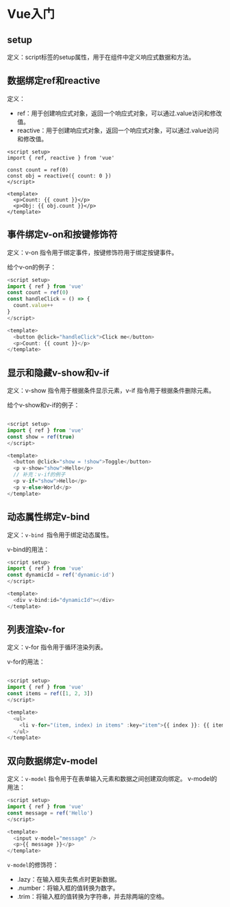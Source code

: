 # Vue入门

## setup

定义：script标签的setup属性，用于在组件中定义响应式数据和方法。

## 数据绑定ref和reactive

定义：
- ref：用于创建响应式对象，返回一个响应式对象，可以通过.value访问和修改值。
- reactive：用于创建响应式对象，返回一个响应式对象，可以通过.value访问和修改值。


```vue
<script setup>
import { ref, reactive } from 'vue'

const count = ref(0)
const obj = reactive({ count: 0 })
</script>

<template>
  <p>Count: {{ count }}</p>
  <p>Obj: {{ obj.count }}</p>
</template>
```

## 事件绑定v-on和按键修饰符

定义：v-on 指令用于绑定事件，按键修饰符用于绑定按键事件。

给个v-on的例子：

```js
<script setup>
import { ref } from 'vue'
const count = ref(0)
const handleClick = () => {
  count.value++
}
</script>

<template>
  <button @click="handleClick">Click me</button>
  <p>Count: {{ count }}</p>
</template>
```
## 显示和隐藏v-show和v-if

定义：v-show 指令用于根据条件显示元素，v-if 指令用于根据条件删除元素。

给个v-show和v-if的例子：


```js

<script setup>
import { ref } from 'vue'
const show = ref(true)
</script>

<template>
  <button @click="show = !show">Toggle</button>
  <p v-show="show">Hello</p>
  // 补充：v-if的例子
  <p v-if="show">Hello</p>
  <p v-else>World</p>
</template>
```

## 动态属性绑定v-bind

定义：`v-bind `指令用于绑定动态属性。

v-bind的用法：

```js
<script setup>
import { ref } from 'vue'
const dynamicId = ref('dynamic-id')
</script>

<template>
  <div v-bind:id="dynamicId"></div>
</template>
```

## 列表渲染v-for

定义：v-for 指令用于循环渲染列表。

v-for的用法：


```js

<script setup>
import { ref } from 'vue'
const items = ref([1, 2, 3])
</script>

<template>
  <ul>
    <li v-for="(item, index) in items" :key="item">{{ index }}: {{ item }}</li>
  </ul>
</template>
```


## 双向数据绑定v-model

定义：`v-model` 指令用于在表单输入元素和数据之间创建双向绑定。
v-model的用法：

```js
<script setup>
import { ref } from 'vue'
const message = ref('Hello')
</script>

<template>
  <input v-model="message" />
  <p>{{ message }}</p>
</template>
```

`v-model`的修饰符：

- .lazy：在输入框失去焦点时更新数据。
- .number：将输入框的值转换为数字。
- .trim：将输入框的值转换为字符串，并去除两端的空格。

